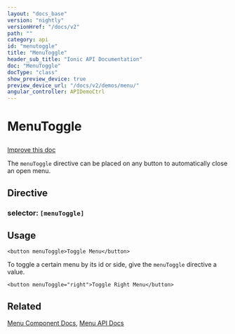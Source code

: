 ```yaml
---
layout: "docs_base"
version: "nightly"
versionHref: "/docs/v2"
path: ""
category: api
id: "menutoggle"
title: "MenuToggle"
header_sub_title: "Ionic API Documentation"
doc: "MenuToggle"
docType: "class"
show_preview_device: true
preview_device_url: "/docs/v2/demos/menu/"
angular_controller: APIDemoCtrl 
---
```










<h1 class="api-title">
<a class="anchor" name="menu-toggle" href="#menu-toggle"></a>

MenuToggle






</h1>

<a class="improve-v2-docs" href="http://github.com/driftyco/ionic/edit/2.0//ionic/components/menu/menu-toggle.ts#L4">
Improve this doc
</a>






<p>The <code>menuToggle</code> directive can be placed on any button to
automatically close an open menu.</p>


<h2><a class="anchor" name="Directive" href="#Directive"></a>Directive</h2>
<h3>selector: <code>[menuToggle]</code></h3>
<!-- @usage tag -->

<h2><a class="anchor" name="usage" href="#usage"></a>Usage</h2>

<pre><code class="lang-html">&lt;button menuToggle&gt;Toggle Menu&lt;/button&gt;
</code></pre>
<p>To toggle a certain menu by its id or side, give the <code>menuToggle</code>
directive a value.</p>
<pre><code class="lang-html">&lt;button menuToggle=&quot;right&quot;&gt;Toggle Right Menu&lt;/button&gt;
</code></pre>




<!-- @property tags -->



<!-- instance methods on the class --><!-- related link -->

<h2><a class="anchor" name="related" href="#related"></a>Related</h2>

<a href='/docs/v2/components#menus'>Menu Component Docs</a>,
<a href='../../menu/Menu'>Menu API Docs</a><!-- end content block -->


<!-- end body block -->

